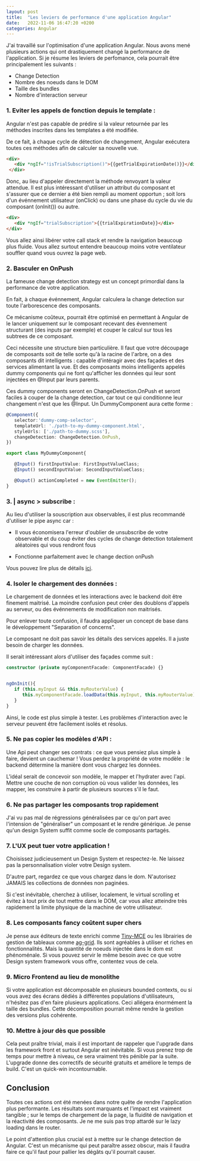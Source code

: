 ```yaml
---
layout: post
title:  "Les leviers de performance d'une application Angular"
date:   2022-11-06 16:47:20 +0200
categories: Angular
---
```


J'ai travaillé sur l'optimisation d'une application Angular. Nous avons mené plusieurs actions qui ont drastiquement changé la performance de l'application. Si je résume les leviers de perfomance, cela pourrait être principalement les suivants :

- Change Detection
- Nombre des noeuds dans le DOM
- Taille des bundles
- Nombre d'interaction serveur


### 1. Eviter les appels de fonction depuis le template :

   Angular n'est pas capable de prédire si la valeur retournée par les méthodes inscrites dans les templates a été modifiée.

   De ce fait, à chaque cycle de détection de changement, Angular exécutera toutes ces méthodes afin de calculer sa nouvelle vue. 

   ```html
   <div>
      <div *ngIf="!isTrialSubscription()">{{getTrialExpirationDate()}}</div>
    </div>
   ```
   
   Donc, au lieu d'appeler directement la méthode renvoyant la valeur attendue. Il est plus intéressant d'utiliser un attribut du composant et s'assurer que ce dernier a été bien rempli au moment opportun ; soit lors d'un événnement utilisateur (onClick) ou dans une phase du cycle du vie du composant (onInit()) ou autre.

   ```html
   <div>
      <div *ngIf="trialSubscription">{{trialExpirationDate}}</div>
   </div>
   ```
   Vous allez ainsi libérer votre call stack et rendre la navigation beaucoup plus fluide. Vous allez surtout entendre beaucoup moins votre ventilateur souffler quand vous ouvrez la page web.

### 2. Basculer en OnPush
   La fameuse change detection strategy est un concept primordial dans la performance de votre application.

   En fait, à chaque événnement, Angular calculera la change detection sur toute l'arborescence des composants.

   Ce mécanisme coûteux, pourrait être optimisé en permettant à Angular de le lancer uniquement sur le composant recevant des évennement structurant (des inputs par exemple) et couper le calcul sur tous les subtrees de ce composant.

   Ceci nécessite une structure bien particulière. Il faut que votre découpage de composants soit de telle sorte qu'à la racine de l'arbre, on a des composants dit intelligents : capable d'intéragir avec des façades et des services alimentant la vue.
   Et des composants moins intelligents appelés dummy components qui ne font qu'afficher les données qui leur sont injectées en @Input par leurs parents.

   Ces dummy components seront en ChangeDetection.OnPush et seront faciles à couper de la change detection, car tout ce qui conditionne leur changement n'est que les @Input. Un DummyComponent aura cette forme :

```typescript
@Component({
   selector:'dummy-comp-selector',
   templateUrl: './path-to-my-dummy-component.html',
   styleUrls: ['./path-to-dummy.scss'],
   changeDetection: ChangeDetection.OnPush,
})

export class MyDummyComponent{

   @Input() firstInputValue: FirstInputValueClass;
   @Input() secondInputValue: SecondInputValueClass;

   @Ouput() actionCompleted = new EventEmitter();
}
```



### 3. | async > subscribe :
Au lieu d'utiliser la souscription aux observables, il est plus recommandé d'utiliser le pipe async car :
* Il vous économisera l'erreur d'oublier de unsubscribe de votre observable et du coup éviter des cycles de change detection totalement aléatoires qui vous rendront fous

* Fonctionne parfaitement avec le change dection onPush

Vous pouvez lire plus de détails [ici](https://medium.com/angular-in-depth/angular-question-rxjs-subscribe-vs-async-pipe-in-component-templates-c956c8c0c794).
   


### 4. Isoler le chargement  des données :

Le chargement de données et les interactions avec le backend doit être finement maitrisé. La moindre confusion peut créer des doublons d'appels au serveur, ou des événnements de modification non maitrisés.

Pour enlever toute confusion, il faudra appliquer un concept de base dans le développement "Separation of concerns".

Le composant ne doit pas savoir les détails des services appelés. Il a juste besoin de charger les données.

Il serait intéressant alors d'utiliser des façades comme suit :

```typescript
constructor (private myComponentFacade: ComponentFacade) {}


ngOnInit(){
   if (this.myInput && this.myRouterValue) {
      this.myComponentFacade.loadData(this.myInput, this.myRouterValue);
   }
}
```
Ainsi, le code est plus simple à tester. Les problèmes d'interaction avec le serveur peuvent être facilement isolés et résolus.


### 5. Ne pas copier les modèles d'API :

Une Api peut changer ses contrats : ce que vous pensiez plus simple à faire, devient un cauchemar !
Vous perdez la propriété de votre modèle : le backend détermine la manière dont vous chargez les données. 

L'idéal serait de concevoir son modèle, le mapper et l'hydrater avec l'api. Mettre une couche de non corruption où vous valider les données, les mapper, les construire à partir de plusieurs sources s'il le faut. 

### 6. Ne pas partager les composants trop rapidement
J'ai vu pas mal de régressions généralisées par ce qu'on part avec l'intension de "généraliser" un composant et le rendre générique. Je pense qu'un design System suffit comme socle de composants partagés. 

### 7. L'UX peut tuer votre application !
Choisissez judicieusement un Design System et respectez-le. Ne laissez pas la personnalisation violer votre Design system.

D'autre part, regardez ce que vous chargez dans le dom. N'autorisez JAMAIS les collections de données non paginées.

Si c'est inévitable, cherchez à utiliser, localement, le virtual scrolling et évitez à tout prix de tout mettre dans le DOM, car vous allez atteindre très rapidement la limite physique de la machine de votre utilisateur.

### 8. Les composants fancy coûtent super chers
Je pense aux éditeurs de texte enrichi comme [Tiny-MCE](https://www.tiny.cloud/solutions/wysiwyg-angular-rich-text-editor/) ou les librairies de gestion de tableaux comme [ag-grid](https://www.ag-grid.com/). Ils sont agréables à utiliser et riches en fonctionnalités. Mais la quantité de noeuds injectée dans le dom est phénoménale. Si vous pouvez servir le même besoin avec ce que votre Design system framework vous offre, contentez vous de cela.

### 9. Micro Frontend au lieu de monolithe
Si votre application est décomposable en plusieurs bounded contexts, ou si vous avez des écrans dédiés à différentes populations d'utilisateurs, n'hésitez pas d'en faire plusieurs applications. Ceci allégera énormément la taille des bundles. Cette décomposition pourrait même rendre la gestion des versions plus cohérente.

### 10. Mettre à jour dès que possible
Cela peut praître trivial, mais il est important de rappeler que l'upgrade dans les framework front et surtout Angular est inévitable. Si vous prenez trop de temps pour mettre à niveau, ce sera vraiment très pénible par la suite. L'upgrade donne des correctifs de sécurité gratuits
et améliore le temps de build. C'est un quick-win incontournable.


## Conclusion


Toutes ces actions ont été menées dans notre quête de rendre l'application plus performante. Les résultats sont marquants et l'impact est vraiment tangible ; sur le temps de chargement de la page, la fluidité de navigation et la réactivité des composants.
Je ne me suis pas trop attardé sur le lazy loading dans le router. 

Le point d'attention plus crucial est à mettre sur le change detection de Angular. C'est un mécanisme qui peut paraître assez obscur, mais il faudra faire ce qu'il faut pour pallier les dégâts qu'il pourrait causer.